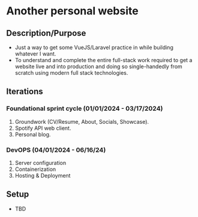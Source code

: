 # Another personal website

## Description/Purpose
- Just a way to get some VueJS/Laravel practice in while building whatever I want.
- To understand and complete the entire full-stack work required to get a website live and into production and doing so single-handedly from scratch using modern full stack technologies.

## Iterations

### Foundational sprint cycle (01/01/2024 - 03/17/2024) 
1. Groundwork (CV/Resume, About, Socials, Showcase).
2. Spotify API web client.
3. Personal blog.

### DevOPS (04/01/2024 - 06/16/24)
1. Server configuration
2. Containerization
3. Hosting & Deployment

## Setup
- TBD
